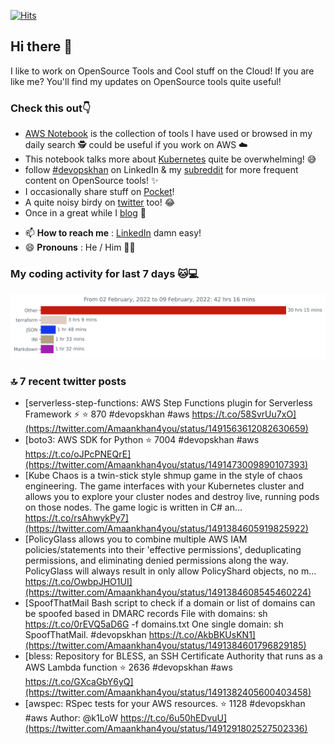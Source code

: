 [![Hits](https://hits.seeyoufarm.com/api/count/incr/badge.svg?url=https%3A%2F%2Fgithub.com%2Fakhan4u%2Fhit-counter&count_bg=%2379C83D&title_bg=%23555555&icon=&icon_color=%23E7E7E7&title=visits&edge_flat=false)](https://hits.seeyoufarm.com)

## Hi there 👋

I like to work on OpenSource Tools and Cool stuff on the Cloud! If you are like me? You'll find my updates on OpenSource tools quite useful!

### Check this out👇

* [AWS Notebook](https://histre.com/public/notebooks/dnllyanu/aws/) is the collection of tools I have used or browsed in my daily search 🕵️ could be useful if you work on AWS ☁️
* This notebook talks more about [Kubernetes](https://histre.com/public/notebooks/6uxdvo3y/kubernetes/) quite be overwhelming! 😅
* follow [#devopskhan](https://www.linkedin.com/feed/hashtag/devopskhan/) on LinkedIn & my [subreddit](https://www.reddit.com/r/devopskhan/) for more frequent content on OpenSource tools! ✨
* I occasionally share stuff on [Pocket](https://getpocket.com/@ej6g8d1dp2829A16a9Tf5d4T6bAMp3d8791rejDe86yem3bm4e14ex4fT4dluk29)!
* A quite noisy birdy on [twitter](https://twitter.com/Amaankhan4you) too! 😂
* Once in a great while I [blog](https://linuxparrot.com/) 😬


- 📫 **How to reach me** : [LinkedIn](https://www.linkedin.com/in/amaan-khan-linux-ninja) damn easy!
- 😄 **Pronouns** : He / Him 🤷‍♂️

### My coding activity for last 7 days 🐱💻

<img src="https://github.com/akhan4u/akhan4u/blob/main/images/stat.svg" alt="Amaan's Wakatime Activity!"/>

### 🔝 7 recent twitter posts
<!-- DEVDOJO:START -->
- [serverless-step-functions: AWS Step Functions plugin for Serverless Framework ⚡️
⭐️ 870
#devopskhan #aws
https://t.co/58SvrUu7xO](https://twitter.com/Amaankhan4you/status/1491563612082630659)
- [boto3: AWS SDK for Python
⭐️ 7004
#devopskhan #aws
https://t.co/oJPcPNEQrE](https://twitter.com/Amaankhan4you/status/1491473009890107393)
- [Kube Chaos is a twin-stick style shmup game in the style of chaos engineering. The game interfaces with your Kubernetes cluster and allows you to explore your cluster nodes and destroy live, running pods on those nodes. The game logic is written in C# an… https://t.co/rsAhwykPy7](https://twitter.com/Amaankhan4you/status/1491384605919825922)
- [PolicyGlass allows you to combine multiple AWS IAM policies/statements into their &#39;effective permissions&#39;, deduplicating permissions, and eliminating denied permissions along the way. PolicyGlass will always result in only allow PolicyShard objects, no m… https://t.co/OwbpJHO1UI](https://twitter.com/Amaankhan4you/status/1491384608545460224)
- [SpoofThatMail Bash script to check if a domain or list of domains can be spoofed based in DMARC records File with domains: sh https://t.co/0rEVQ5aD6G -f domains.txt One single domain: sh SpoofThatMail. #devopskhan https://t.co/AkbBKUsKN1](https://twitter.com/Amaankhan4you/status/1491384601796829185)
- [bless: Repository for BLESS, an SSH Certificate Authority that runs as a AWS Lambda function
⭐️ 2636
#devopskhan #aws
https://t.co/GXcaGbY6yQ](https://twitter.com/Amaankhan4you/status/1491382405600403458)
- [awspec: RSpec tests for your AWS resources.
⭐️ 1128
#devopskhan #aws
Author: @k1LoW
https://t.co/6u50hEDvuU](https://twitter.com/Amaankhan4you/status/1491291802527502336)
<!-- DEVDOJO:END -->

<!-- ![Amaan's GitHub stats](https://github-readme-stats.vercel.app/api?username=akhan4u&count_private=true&show_icons=true&hide=contribs) -->
